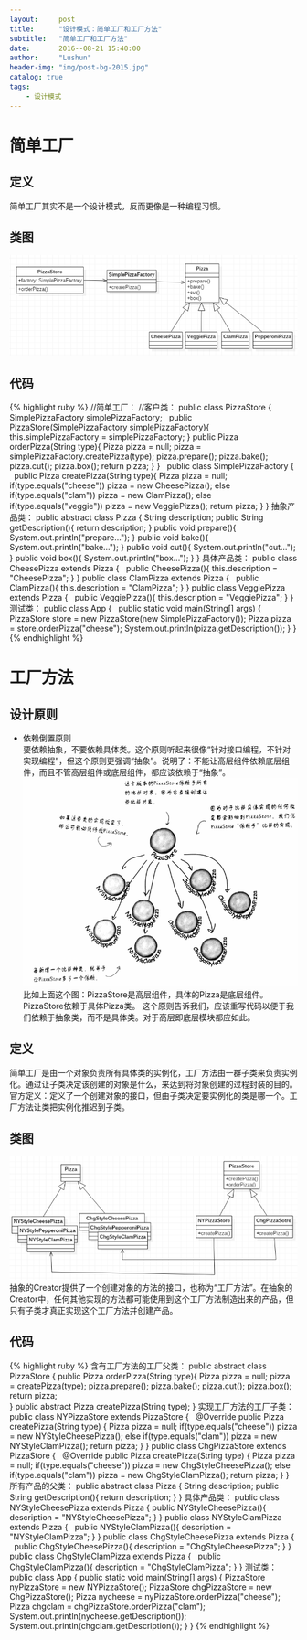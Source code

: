 ```yaml
---
layout:     post
title:      "设计模式：简单工厂和工厂方法"
subtitle:   "简单工厂和工厂方法"
date:       2016--08-21 15:40:00
author:     "Lushun"
header-img: "img/post-bg-2015.jpg"
catalog: true
tags:
    - 设计模式
---
```


# 简单工厂

## 定义
简单工厂其实不是一个设计模式，反而更像是一种编程习惯。

## 类图
![](/img/in-post/post-2016-08-21/5.png)

## 代码
{% highlight ruby %}
	//简单工厂：
	//客户类：
	public class PizzaStore {
	 
		SimplePizzaFactory simplePizzaFactory;
	 
		public PizzaStore(SimplePizzaFactory simplePizzaFactory){
			this.simplePizzaFactory = simplePizzaFactory;
		}
		public Pizza orderPizza(String type){
			Pizza pizza = null;
			pizza = simplePizzaFactory.createPizza(type);
			pizza.prepare();
			pizza.bake();
			pizza.cut();
			pizza.box();
			return pizza;
		}
	}
	 
	public class SimplePizzaFactory {
	 
		public Pizza createPizza(String type){
			Pizza pizza = null;
			if(type.equals("cheese"))
				pizza = new CheesePizza();
			else if(type.equals("clam"))
				pizza = new ClamPizza();
			else if(type.equals("veggie"))
				pizza = new VeggiePizza();
			return pizza;
		}
	}
	抽象产品类：
	public abstract class Pizza {
		String description;
		public String getDescription(){
			return description;
		}
		public void prepare(){
			System.out.println("prepare...");
		}
		public void bake(){
			System.out.println("bake...");
		}
		public void cut(){
			System.out.println("cut...");
		}
		public void box(){
			System.out.println("box...");
		}
	}
	具体产品类：
	public class CheesePizza extends Pizza {
	 
		public CheesePizza(){
			this.description = "CheesePizza";
		}
	}
	public class ClamPizza extends Pizza {
	 
		public ClamPizza(){
			this.description = "ClamPizza";
		}
	}
	public class VeggiePizza extends Pizza {
	 
		public VeggiePizza(){
			this.description = "VeggiePizza";
		}
	}
	测试类：
	public class App {
	 
		public static void main(String[] args) {
			PizzaStore store = new PizzaStore(new SimplePizzaFactory());
			Pizza pizza = store.orderPizza("cheese");
			System.out.println(pizza.getDescription());
		}
	}
{% endhighlight %}

# 工厂方法

## 设计原则
* 依赖倒置原则  
要依赖抽象，不要依赖具体类。这个原则听起来很像“针对接口编程，不针对实现编程”，但这个原则更强调“抽象”。说明了：不能让高层组件依赖底层组件，而且不管高层组件或底层组件，都应该依赖于“抽象”。
![](/img/in-post/post-2016-08-21/6.png)  
比如上面这个图：PizzaStore是高层组件，具体的Pizza是底层组件。PizzaStore依赖于具体Pizza类。
这个原则告诉我们，应该重写代码以便于我们依赖于抽象类，而不是具体类。对于高层即底层模块都应如此。

## 定义
简单工厂是由一个对象负责所有具体类的实例化，工厂方法由一群子类来负责实例化。通过让子类决定该创建的对象是什么，来达到将对象创建的过程封装的目的。  
官方定义：定义了一个创建对象的接口，但由子类决定要实例化的类是哪一个。工厂方法让类把实例化推迟到子类。

## 类图
![](/img/in-post/post-2016-08-21/7.png)  
抽象的Creator提供了一个创建对象的方法的接口，也称为“工厂方法”。在抽象的Creator中，任何其他实现的方法都可能使用到这个工厂方法制造出来的产品，但只有子类才真正实现这个工厂方法并创建产品。

## 代码
{% highlight ruby %}
含有工厂方法的工厂父类：
public abstract class PizzaStore {
  public Pizza orderPizza(String type){
    Pizza pizza = null;
    pizza = createPizza(type);
    pizza.prepare();
    pizza.bake();
    pizza.cut();
    pizza.box();
    return pizza;    
  }
  public abstract Pizza createPizza(String type);
}
实现工厂方法的工厂子类：
public class NYPizzaStore extends PizzaStore {
 
  @Override
  public Pizza createPizza(String type) {
    Pizza pizza = null;
    if(type.equals("cheese"))
      pizza = new NYStyleCheesePizza();
    else if(type.equals("clam"))
      pizza = new NYStyleClamPizza();
    return pizza;
  }
}
public class ChgPizzaStore extends PizzaStore {
 
  @Override
  public Pizza createPizza(String type) {
    Pizza pizza = null;
    if(type.equals("cheese"))
      pizza = new ChgStyleCheesePizza();
    else if(type.equals("clam"))
      pizza = new ChgStyleClamPizza();
    return pizza;
  }
}
 
所有产品的父类：
public abstract class Pizza {
  String description;
  public String getDescription(){
    return description;
  }
}
具体产品类：
public class NYStyleCheesePizza extends Pizza {
  public NYStyleCheesePizza(){
    description = "NYStyleCheesePizza";
  }
}
public class NYStyleClamPizza extends Pizza {
 
  public NYStyleClamPizza(){
    description = "NYStyleClamPizza";
  }
}
public class ChgStyleCheesePizza extends Pizza {
 
  public ChgStyleCheesePizza(){
    description = "ChgStyleCheesePizza";
  }
}
public class ChgStyleClamPizza extends Pizza {
 
  public ChgStyleClamPizza(){
    description = "ChgStyleClamPizza";
  }
}
测试类：
public class App {
  public static void main(String[] args) {
    PizzaStore nyPizzaStore = new NYPizzaStore();
    PizzaStore chgPizzaStore = new ChgPizzaStore();
    Pizza nycheese = nyPizzaStore.orderPizza("cheese");
    Pizza chgclam = chgPizzaStore.orderPizza("clam");
    System.out.println(nycheese.getDescription());
    System.out.println(chgclam.getDescription());
  }
}
{% endhighlight %}
